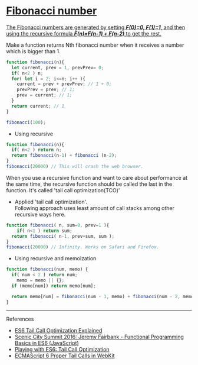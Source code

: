 # [Fibonacci number](https://en.wikipedia.org/wiki/Fibonacci_number)

[The Fibonacci numbers are generated by setting **_F(0)=0, F(1)=1_**, and then using the recursive formula **_F(n)=F(n-1) + F(n-2)_** to get the rest.](https://www.math.hmc.edu/funfacts/ffiles/10002.4-5.shtml)

Make a function returns Nth fibonacci number when it receives a number which is bigger than 1.

```javascript
function fibonacci(n){
  let current, prev = 1, prevPrev= 0;
  if( n<2 ) n;
  for( let i = 2; i<=n; i++ ){
    current = prev + prevPrev; // 1 + 0;
    prevPrev = prev; // 1;
    prev = current; // 1;
  }
  return current; // 1
}

fibonacci(100);
```
- Using recursive

``` javascript
function fibonacci(n){
  if( n<2 ) return n;
  return fibonacci(n-1) + fibonacci (n-2);  
}
fibonacci(20000) // This will crash the web browser.
```
When you use a recursive function and want to care about performance at the same time, the recursive function should be called the last in the function. 
It's called 'tail call optimization(TCO)'

- Applied 'tail call optimization'.   
Following approach uses least amount of call stacks among other recursive ways here.

```javascript
function fibonacci( n, sum=0, prev=1 ){
	if( n<1 ) return sum;
  return fibonacci( n-1, prev+sum, sum );
}
fibonacci(20000) // Infinity. Works on Safari and Firefox. 
```

- Using recursive and memoization

```javascript
function fibonacci(num, memo) {
  if( num < 2 ) return num;
    memo = memo || {};
  if (memo[num]) return memo[num];

  return memo[num] = fibonacci(num - 1, memo) + fibonacci(num - 2, memo);
}
```

---

References

- [ES6 Tail Call Optimization Explained](http://benignbemine.github.io/2015/07/19/es6-tail-calls/)
- [Scenic City Summit 2016: Jeremy Fairbank - Functional Programming Basics in ES6 (JavaScript)](https://youtu.be/HvMemAgOw6I)
- [Playing with ES6: Tail Call Optimization](https://hackernoon.com/es6-tail-call-optimization-43f545d2f68b#.qi8kw0fx2)
- [ECMAScript 6 Proper Tail Calls in WebKit](https://webkit.org/blog/6240/ecmascript-6-proper-tail-calls-in-webkit/)